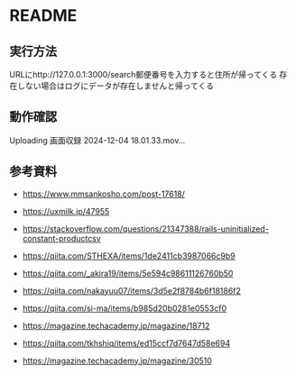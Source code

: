 # README

## 実行方法
URLにhttp://127.0.0.1:3000/search郵便番号を入力すると住所が帰ってくる
存在しない場合はログにデータが存在しませんと帰ってくる

## 動作確認


Uploading 画面収録 2024-12-04 18.01.33.mov…


## 参考資料

* https://www.mmsankosho.com/post-17618/

* https://uxmilk.jp/47955

* https://stackoverflow.com/questions/21347388/rails-uninitialized-constant-productcsv

* https://qiita.com/STHEXA/items/1de2411cb3987066c9b9

* https://qiita.com/_akira19/items/5e594c98611126760b50

* https://qiita.com/nakayuu07/items/3d5e2f8784b6f18186f2

* https://qiita.com/si-ma/items/b985d20b0281e0553cf0

* https://magazine.techacademy.jp/magazine/18712

* https://qiita.com/tkhshiq/items/ed15ccf7d7647d58e694

* https://magazine.techacademy.jp/magazine/30510
